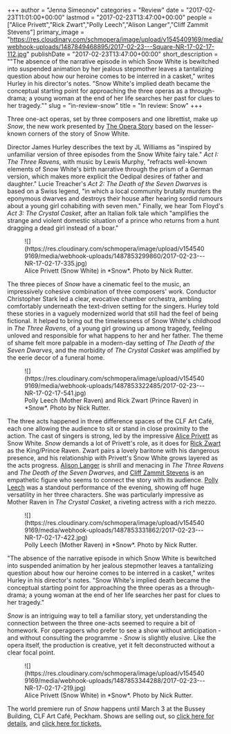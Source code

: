 +++
author = "Jenna Simeonov"
categories = "Review"
date = "2017-02-23T11:01:00+00:00"
lastmod = "2017-02-23T13:47:00+00:00"
people = ["Alice Privett","Rick Zwart","Polly Leech","Alison Langer","Cliff Zammit Stevens"]
primary_image = "https://res.cloudinary.com/schmopera/image/upload/v1545409169/media/webhook-uploads/1487849468895/2017-02-23---Square-NR-17-02-17-112.jpg"
publishDate = "2017-02-23T13:47:00+00:00"
short_description = "&quot;The absence of the narrative episode in which Snow White is bewitched into suspended animation by her jealous stepmother leaves a tantalizing question about how our heroine comes to be interred in a casket,&quot; writes Hurley in his director&#039;s notes. &quot;Snow White&#039;s implied death became the conceptual starting point for approaching the three operas as a through-drama; a young woman at the end of her life searches her past for clues to her tragedy.&quot;"
slug = "in-review-snow"
title = "In review: Snow"
+++

Three one-act operas, set by three composers and one librettist, make up *Snow*, the new work presented by [The Opera Story](http://theoperastory.com/) based on the lesser-known corners of the story of Snow White.

Director James Hurley describes the text by JL Williams as "inspired by unfamiliar version of three episodes from the Snow White fairy tale." *Act I: The Three Ravens*, with music by Lewis Murphy, "refracts well-known elements of Snow White's birth narrative through the prism of a German version, which makes more explicit the Oedipal desires of father and daughter." Lucie Treacher's *Act 2: The Death of the Seven Dwarves* is based on a Swiss legend, "in which a local community brutally murders the eponymous dwarves and destroys their house after hearing sordid rumours about a young girl cohabiting with seven men." Finally, we hear Tom Floyd's *Act 3: The Crystal Casket*, after an Italian folk tale which "amplifies the strange and violent domestic situation of a prince who returns from a hunt dragging a dead girl instead of a boar."

<figure data-type="image">
![](https://res.cloudinary.com/schmopera/image/upload/v1545409169/media/webhook-uploads/1487853299860/2017-02-23---NR-17-02-17-335.jpg)
<figcaption>Alice Privett (Snow White) in *Snow*. Photo by Nick Rutter.</figcaption>
</figure>

The three pieces of *Snow* have a cinematic feel to the music, an impressively cohesive combination of three composers' work. Conductor Christopher Stark led a clear, evocative chamber orchestra, ambling comfortably underneath the text-driven setting for the singers. Hurley told these stories in a vaguely modernized world that still had the feel of being fictional. It helped to bring out the timelessness of Snow White's childhood in *The Three Ravens*, of a young girl growing up among tragedy, feeling unloved and responsible for what happens to her and her father. The theme of shame felt more palpable in a modern-day setting of *The Death of the Seven Dwarves*, and the morbidity of *The Crystal Casket* was amplified by the eerie decor of a funeral home.

<figure data-type="image">
![](https://res.cloudinary.com/schmopera/image/upload/v1545409169/media/webhook-uploads/1487853322485/2017-02-23---NR-17-02-17-541.jpg)
<figcaption>Polly Leech (Mother Raven) and Rick Zwart (Prince Raven) in *Snow*. Photo by Nick Rutter.</figcaption>
</figure>

The three acts happened in three difference spaces of the CLF Art Café, each one allowing the audience to sit or stand in close proximity to the action. The cast of singers is strong, led by the impressive [Alice Privett](/scene/people/alice-privett/) as Snow White. *Snow* demands a lot of Privett's role, as it does for [Rick Zwart](/scene/people/rick-zwart/) as the King/Prince Raven. Zwart pairs a lovely baritone with his dangerous presence, and his relationship with Privett's Snow White grows layered as the acts progress. [Alison Langer](/scene/people/alison-langer/) is shrill and menacing in *The Three Ravens* and *The Death of the Seven Dwarves*, and [Cliff Zammit Stevens](/scene/people/cliff-zammit-stevens/) is an empathetic figure who seems to connect the story with its audience. [Polly Leech](/scene/people/polly-leech/) was a standout performance of the evening, showing off huge versatility in her three characters. She was particularly impressive as Mother Raven in *The Crystal Casket*, a riveting actress with a rich mezzo.

<figure data-type="image">
![](https://res.cloudinary.com/schmopera/image/upload/v1545409169/media/webhook-uploads/1487853331862/2017-02-23---NR-17-02-17-422.jpg)
<figcaption>Polly Leech (Mother Raven) in *Snow*. Photo by Nick Rutter.</figcaption>
</figure>

"The absence of the narrative episode in which Snow White is bewitched into suspended animation by her jealous stepmother leaves a tantalizing question about how our heroine comes to be interred in a casket," writes Hurley in his director's notes. "Snow White's implied death became the conceptual starting point for approaching the three operas as a through-drama; a young woman at the end of her life searches her past for clues to her tragedy."

*Snow* is an intriguing way to tell a familiar story, yet understanding the connection between the three one-acts seemed to require a bit of homework. For operagoers who prefer to see a show without anticipation - and without consulting the programme - *Snow* is slightly elusive. Like the opera itself, the production is creative, yet it felt deconstructed without a clear focal point.

<figure data-type="image">
![](https://res.cloudinary.com/schmopera/image/upload/v1545409169/media/webhook-uploads/1487853344288/2017-02-23---NR-17-02-17-219.jpg)
<figcaption>Alice Privett (Snow White) in *Snow*. Photo by Nick Rutter.</figcaption>
</figure>

The world premiere run of *Snow* happens until March 3 at the Bussey Building, CLF Art Café, Peckham. Shows are selling out, so [click here for details](http://theoperastory.com/), and [click here for tickets.](https://www.tickettailor.com/all-tickets/23976/939b/ref/website/)
